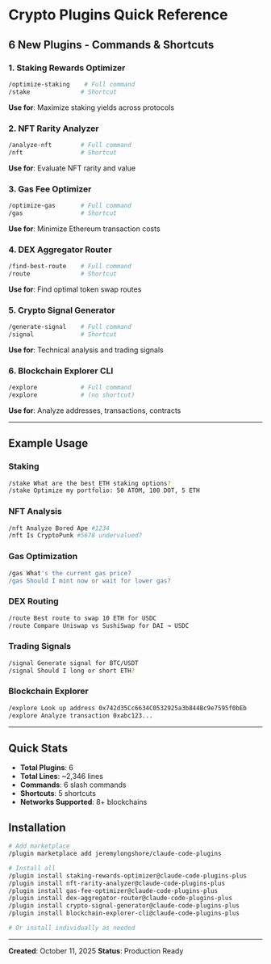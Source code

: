 # Crypto Plugins Quick Reference

## 6 New Plugins - Commands & Shortcuts

### 1. Staking Rewards Optimizer
```bash
/optimize-staking    # Full command
/stake              # Shortcut
```
**Use for**: Maximize staking yields across protocols

### 2. NFT Rarity Analyzer
```bash
/analyze-nft        # Full command
/nft                # Shortcut
```
**Use for**: Evaluate NFT rarity and value

### 3. Gas Fee Optimizer
```bash
/optimize-gas       # Full command
/gas                # Shortcut
```
**Use for**: Minimize Ethereum transaction costs

### 4. DEX Aggregator Router
```bash
/find-best-route    # Full command
/route              # Shortcut
```
**Use for**: Find optimal token swap routes

### 5. Crypto Signal Generator
```bash
/generate-signal    # Full command
/signal             # Shortcut
```
**Use for**: Technical analysis and trading signals

### 6. Blockchain Explorer CLI
```bash
/explore            # Full command
/explore            # (no shortcut)
```
**Use for**: Analyze addresses, transactions, contracts

---

## Example Usage

### Staking
```bash
/stake What are the best ETH staking options?
/stake Optimize my portfolio: 50 ATOM, 100 DOT, 5 ETH
```

### NFT Analysis
```bash
/nft Analyze Bored Ape #1234
/nft Is CryptoPunk #5678 undervalued?
```

### Gas Optimization
```bash
/gas What's the current gas price?
/gas Should I mint now or wait for lower gas?
```

### DEX Routing
```bash
/route Best route to swap 10 ETH for USDC
/route Compare Uniswap vs SushiSwap for DAI → USDC
```

### Trading Signals
```bash
/signal Generate signal for BTC/USDT
/signal Should I long or short ETH?
```

### Blockchain Explorer
```bash
/explore Look up address 0x742d35Cc6634C0532925a3b844Bc9e7595f0bEb
/explore Analyze transaction 0xabc123...
```

---

## Quick Stats

- **Total Plugins**: 6
- **Total Lines**: ~2,346 lines
- **Commands**: 6 slash commands
- **Shortcuts**: 5 shortcuts
- **Networks Supported**: 8+ blockchains

## Installation

```bash
# Add marketplace
/plugin marketplace add jeremylongshore/claude-code-plugins

# Install all
/plugin install staking-rewards-optimizer@claude-code-plugins-plus
/plugin install nft-rarity-analyzer@claude-code-plugins-plus
/plugin install gas-fee-optimizer@claude-code-plugins-plus
/plugin install dex-aggregator-router@claude-code-plugins-plus
/plugin install crypto-signal-generator@claude-code-plugins-plus
/plugin install blockchain-explorer-cli@claude-code-plugins-plus

# Or install individually as needed
```

---

**Created**: October 11, 2025
**Status**: Production Ready
